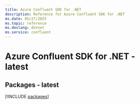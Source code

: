 ```yaml
---
title: Azure Confluent SDK for .NET
description: Reference for Azure Confluent SDK for .NET
ms.date: 05/27/2025
ms.topic: reference
ms.devlang: dotnet
ms.service: confluent
---
```

# Azure Confluent SDK for .NET - latest
## Packages - latest
[!INCLUDE [packages](confluent-index.md)]